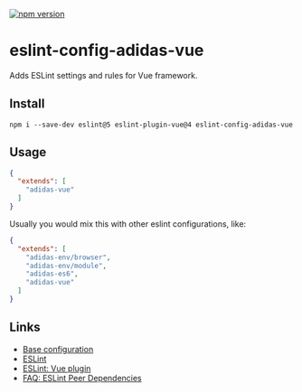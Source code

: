 [![npm version](https://badge.fury.io/js/eslint-config-adidas-vue.svg)](https://npmjs.com/package/eslint-config-adidas-vue)

# eslint-config-adidas-vue

Adds ESLint settings and rules for Vue framework.

## Install

```
npm i --save-dev eslint@5 eslint-plugin-vue@4 eslint-config-adidas-vue
```

## Usage

```json
{
  "extends": [
    "adidas-vue"
  ]
}
```

Usually you would mix this with other eslint configurations, like:

```json
{
  "extends": [
    "adidas-env/browser",
    "adidas-env/module",
    "adidas-es6",
    "adidas-vue"
  ]
}
```

## Links

- [Base configuration](https://tools.adidas-group.com/bitbucket/projects/BWRNPM/repos/pea-linter-configs/browse/packages/eslint-config-es5)
- [ESLint](https://eslint.org/)
- [ESLint: Vue plugin](https://github.com/vuejs/eslint-plugin-vue)
- [FAQ: ESLint Peer Dependencies](../../CHANGELOG.md#ESLint-Peer-Dependencies)
